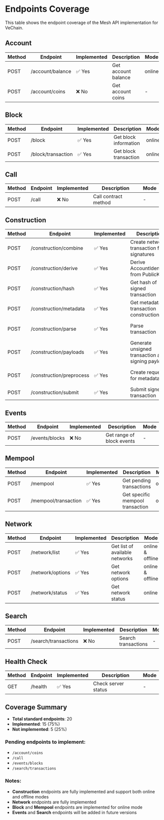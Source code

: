 # Endpoints Coverage

This table shows the endpoint coverage of the Mesh API implementation for VeChain.

## Account

| Method | Endpoint           | Implemented | Description               | Mode    |
|--------|--------------------|--------------|---------------------------|---------|
| POST   | /account/balance   | ✅ Yes       | Get account balance       | online  |
| POST   | /account/coins     | ❌ No        | Get account coins         | -       |

## Block

| Method | Endpoint             | Implemented | Description               | Mode    |
|--------|----------------------|--------------|---------------------------|---------|
| POST   | /block               | ✅ Yes       | Get block information     | online  |
| POST   | /block/transaction   | ✅ Yes       | Get block transaction     | online  |

## Call

| Method | Endpoint | Implemented | Description | Mode |
|--------|----------|--------------|-------------|------|
| POST   | /call    | ❌ No        | Call contract method      | - |

## Construction

| Method | Endpoint                   | Implemented | Description                                       | Mode             |
|--------|----------------------------|--------------|---------------------------------------------------|------------------|
| POST   | /construction/combine      | ✅ Yes       | Create network transaction from signatures        | online & offline |
| POST   | /construction/derive       | ✅ Yes       | Derive AccountIdentifier from PublicKey           | online & offline |
| POST   | /construction/hash         | ✅ Yes       | Get hash of signed transaction                    | online & offline |
| POST   | /construction/metadata     | ✅ Yes       | Get metadata for transaction construction         | online           |
| POST   | /construction/parse        | ✅ Yes       | Parse transaction                                 | online & offline |
| POST   | /construction/payloads     | ✅ Yes       | Generate unsigned transaction and signing payloads | online & offline |
| POST   | /construction/preprocess   | ✅ Yes       | Create request for metadata                       | online & offline |
| POST   | /construction/submit       | ✅ Yes       | Submit signed transaction                         | online           |

## Events

| Method | Endpoint        | Implemented | Description                         | Mode    |
|--------|-----------------|--------------|-------------------------------------|---------|
| POST   | /events/blocks  | ❌ No        | Get range of block events | - |

## Mempool

| Method | Endpoint               | Implemented | Description               | Mode |
|--------|------------------------|--------------|---------------------------|------|
| POST   | /mempool               | ✅ Yes       | Get pending transactions  | online |
| POST   | /mempool/transaction   | ✅ Yes       | Get specific mempool transaction | online |

## Network

| Method | Endpoint           | Implemented | Description                   | Mode             |
|--------|--------------------|--------------|-------------------------------|------------------|
| POST   | /network/list      | ✅ Yes       | Get list of available networks | online & offline |
| POST   | /network/options   | ✅ Yes       | Get network options           | online & offline |
| POST   | /network/status    | ✅ Yes       | Get network status            | online           |

## Search

| Method | Endpoint               | Implemented | Description                         | Mode    |
|--------|------------------------|--------------|-------------------------------------|---------|
| POST   | /search/transactions   | ❌ No        | Search transactions       | -       |

## Health Check

| Method | Endpoint | Implemented | Description | Mode |
|--------|----------|--------------|-------------|------|
| GET    | /health  | ✅ Yes       | Check server status | - |

## Coverage Summary

- **Total standard endpoints**: 20
- **Implemented**: 15 (75%)
- **Not implemented**: 5 (25%)

### Pending endpoints to implement:
- `/account/coins`
- `/call`
- `/events/blocks`
- `/search/transactions`

### Notes:
- **Construction** endpoints are fully implemented and support both online and offline modes
- **Network** endpoints are fully implemented
- **Block** and **Mempool** endpoints are implemented for online mode
- **Events** and **Search** endpoints will be added in future versions
